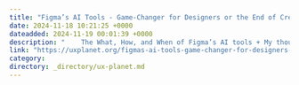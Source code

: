 ```yaml
---
title: "Figma’s AI Tools - Game-Changer for Designers or the End of Creativity?"
date: 2024-11-18 10:21:25 +0000
dateadded: 2024-11-19 00:01:39 +0000
description: "    The What, How, and When of Figma’s AI tools + My thoughts  Continue reading on UX Planet »  "
link: "https://uxplanet.org/figmas-ai-tools-game-changer-for-designers-or-the-end-of-creativity-ea2081580034?source=rss----819cc2aaeee0---4"
category:
directory: _directory/ux-planet.md
---
```

